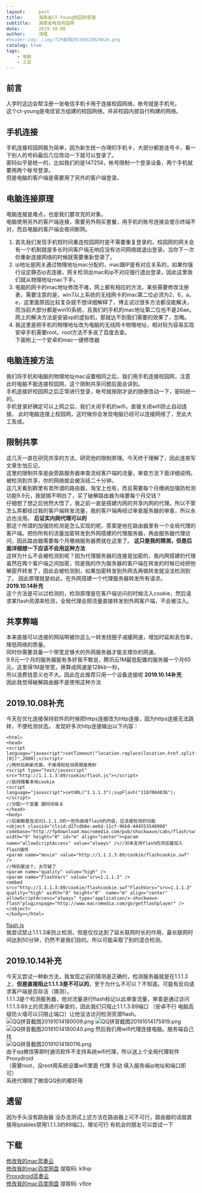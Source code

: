 ```yaml
---
layout:     post
title:      海南省CT-Young校园网思路
subtitle:   海南省电信校园网
date:       2019-10-08
author:     浅唱
#header-img: /img/TIM截图20190810024626.png
catalog: true
tags:
    - 电脑
    - 工具
---
```


## 前言
入学时这边会帮注册一张电信手机卡用于连接校园网络，帐号就是手机号。    
这个ct-young是电信官方组建的校园网络，并非校园内部自行构建的网络。      

## 手机连接
手机连接校园网极为简单，因为新生统一办理的手机卡，大部分都是连号卡，看一下别人的号码最后几位改动一下就可以登录了。    
密码似乎是统一的，比如我们的是147258，帐号限制一个登录设备，两个手机就要用两个帐号登录。    
但是电脑的客户端是需要用了另外的客户端登录。    

## 电脑连接原理
电脑连接是难点，也是我们要攻克的对象。    
电脑使用另外的客户端连接，需要另外购买套餐，用手机的账号连接会提示终端不对，而且电脑的客户端会夜间断网。    
1.  首先我们发现手机短时间重连校园网时是不需要重复登录的，校园网的网关会有一个机制就是多长时间客户端无响应没有访问网络就退出登录。当你下一次你重新连接网络的时候就需要重新登录了。    
2.  ip地址是网关通过物理地址mac分配的，mac跟IP是有对应关系的，如果你强行设定静态ip去连接，网关检测出mac和ip不对应强行退出登录，因此这里我们就从物理地址mac下手。    
3.  电脑的网卡的mac地址修改不难，网上都有相应的方法，某些需要修改注册表，需要注意的是，win7以上系统的无线网卡的mac第二位必须为2，6，a，e，这里面原因比较复杂就不想详细解释了，博主试过很多方法都没能解决，而当前大部分都是win10系统，且我们的手机的mac地址第二位也不是26ae。网上的解决方法是安装xp的虚拟机，那就达不到我们需要的效果了，忽略。
4. 我这里是把手机的物理地址改为电脑的无线网卡物理地址，相对较为容易实现安卓手机需要root。root方法不多说了百度去查。    
下面附上一个安卓的mac一键修改器    

## 电脑连接方法     
我们将手机和电脑的物理地址mac设置相同之后，我们用手机连接校园网，注意此时电脑不能连接校园网，这个限制共享问题后面会讲到。    
手机连接好校园网之后正常进行登录，帐号就按刚才说的随便改动一下，密码统一的。    
手机登录好确定可以上网之后，我们关闭手机的wifi，直接关闭wifi防止自动连接。
此时电脑连接上校园网，这时候你会发现电脑已经可以连接网络了，至此大工告成。

## 限制共享
这几天一直在研究共享的方法，研究他的限制原理。今天终于理解了，因此连夜写文章生怕忘记。    
这里的限制共享是由旁路服务器审查流经客户端的流量，审查方法下面详细说明。被检测到共享，你的网络就会被冻结二十分钟。    
这几天看到群里有卖所谓的路由器，淘宝上也有，而且需要每个月缴纳加强防检测功能9.9元，我就搞不明白了，买了破解路由器为啥要每个月交钱？    
仔细想了想之后恍然大悟了，我之前一直是搭建内网的共享内网的代理。所以不管怎么弄都经过我的客户端转发流量，我的客户端再经过审查服务器的审查，所以永远也没用。    **后证实内网代理可以的**        
那这个所谓的加强防检测是怎么实现的呢，答案是他在路由器里有一个全局代理的客户端。把你所有的流量加密转发到外网搭建的代理服务器，再由服务器代理访问，因此路由器需要每个月缴纳服务器费就在这里了。        **这只是我的猜测，但是后面详细想一下应该不会用这种方法**    
这样为什么不会被检测到呢？因为代理服务器的连接是加密的，我内网搭建的代理虽然在两个客户端之间加密，但是我的作为服务器的客户端在转发的时候已经把他解密开转发了，因此会被检测到，如果加密转发到外网去再做转发就没法检测到了。
因此原理就是如此，在外网搭建一个代理服务器转发所有请求。      
**2019.10.14补充**          
这个方法是可以过检测的，检测原理是在客户端访问的时候注入cookie，然后请求某flash资源来检测，全局代理会把流量直接转发到外网客户端，不会被注入。        

## 共享弊端
本来直接可以连接的网站啊被你这么一转发绕圈子减缓网速，增加时延和丢包率，降低网络的质量。    
同时你需要具备一个带宽足够大的外网服务器才能支撑你的网速。    
9.9元一个月的服务器能有多好我不敢说，腾讯云1M最低配置的服务器一个月60元，这里得1M是带宽，换算成网速是128kb一秒。    
所以浪费钱意义也不大。因此在此推荐只用一个设备连接呢
**2019.10.14补充**          
因此我觉得破解路由器不是使用这种方法    

## 2019.10.08补充
今天在优化连接保持软件的时候把https连接改为http连接，因为https连接无法跳转，不便检测状态。
发现好多次http连接输出以下内容：    

	<html>
	<head>
	<script language="javascript">setTimeout("location.replace(location.href.split(\"#\")[0])",2000);</script>
	//两秒后刷新页面，不难得知检测周期是两秒
	<script type="text/javascript" src="http://1.1.1.3:89/cookie/flash.js"></script>
	//劫持搜集本地cookie
	<script language="javascript">setURL("1.1.1.3");supFlash("1187084036");</script>
	//分配一个变量 跟时间有关
	</head>
	<body>
	//后面都是在访问1.1.1.3的一些伪装成flash的内容，应该是检测的功能
	<object classid="clsid:d27cdb6e-ae6d-11cf-96b8-444553540000" codebase="http://fpdownload.macromedia.com/pub/shockwave/cabs/flash/swflash.cab#version=7,0,0,0" width="0" height="0" id="m" align="center"><param name="allowScriptAccess" value="always" />//对未支持flash的浏览器加入flash插件
	<param name="movie" value="http://1.1.1.3:89/cookie/flashcookie.swf" />
	//特别是这个，太可疑了
	<param name="quality" value="high" />
	<param name="FlashVars" value="srv=1.1.1.3" />
	<embed src="http://1.1.1.3:89/cookie/flashcookie.swf"FlashVars="srv=1.1.1.3" quality="high" width="0" height="0"  name="m" align="center" allowScriptAccess="always" type="application/x-shockwave-flash"pluginspage="http://www.macromedia.com/go/getflashplayer" />
	</object>
	</body></html>
	
[flash.js](/img/flash.js)  
我尝试禁止1.1.1.3来防止检测，但是仅仅达到了延长联网时长的作用，最长联网时间达到50分钟，仍然不是我们目的。所以可能采取了别的混合检测。 


## 2019.10.14补充
今天又尝试一种新方法，我发现之前的猜测是正确的，检测服务器就是在1.1.1.3上，**但是直接阻止1.1.1.3是不可以的**，至于为什么不可以？不知道。可能有反向请求客户端是否存活（猜测）。             
1.1.1.3是个检测服务器，他对流量进行flash标记以此审查流量，审查是通过访问1.1.1.3:89上的资源进行审查的，因此我们只阻止1.1.1.3:89端口 （安卓不行 电脑高级防火墙可以只阻止端口）让他没法访问检测资源flash。    
![QQ拼音截图20191014180009.png](/img/QQ拼音截图20191014180009.png)
![QQ拼音截图20191014175919.png](/img/QQ拼音截图20191014175919.png)
![QQ拼音截图20191014180040.png](/img/QQ拼音截图20191014180040.png)
然后我们用wifi代理连接电脑。服务端自己找    
![QQ拼音截图20191014180116.png](/img/QQ拼音截图20191014180116.png)    
由于qq微信等即时通讯软件不支持系统wifi代理，所以送上个全局代理软件Proxydroid    
（需要root，没root用系统设置wifi里面 代理 手动 填入服务端ip地址和端口即可）    
系统代理除了微信QQ别的都好用        

## 遗留
因为手头没有路由器 没办法测试上述方法在路由器上可不可行，路由器的话就直接用iptables禁用1.1.1.3的89端口，理论可行 有机会的朋友可以尝试一下

## 下载
[修改我的mac蓝奏云](https://www.lanzous.com/i6bbt0h)        
[修改我的mac百度网盘](https://pan.baidu.com/s/1Kh0fUdRHZ9A8f_PJDV24wA) 提取码: k9vp         
[Proxydroid蓝奏云](https://www.lanzous.com/i6rrisb)         
[修改我的mac百度网盘](https://pan.baidu.com/s/1jUUhub5tIdNRE1ytgixM6Q) 提取码: v9ze       
  
      
